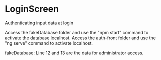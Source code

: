 # LoginScreen

Authenticating input data at login

Access the fakeDatabase folder and use the "npm start" command to activate the database localhost.
Access the auth-front folder and use the "ng serve" command to activate localhost.

fakeDatabase: Line 12 and 13 are the data for administrator access.
